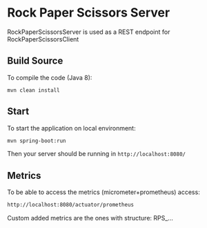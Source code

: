 # Rock Paper Scissors Server

RockPaperScissorsServer is used as a REST endpoint for RockPaperScissorsClient

## Build Source

To compile the code (Java 8):

```terminal
mvn clean install
```

## Start

To start the application on local environment:

```bash 
mvn spring-boot:run
```

Then your server should be running in `http://localhost:8080/`

## Metrics

To be able to access the metrics (micrometer+prometheus) access:

```bash 
http://localhost:8080/actuator/prometheus
```
Custom added metrics are the ones with structure: RPS_...
